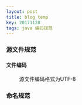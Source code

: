 ```yaml
---
layout: post
title: blog temp
key: 20171128
tags: java 编码规范
---
```


### <i class="fa fa-rebel fa-1x" aria-hidden="true"></i> 源文件规范
#### 文件编码
&nbsp;&nbsp;&nbsp;&nbsp;&nbsp;&nbsp;&nbsp;&nbsp;
源文件编码格式为UTF-8
### <i class="fa fa-rebel fa-1x" aria-hidden="true"></i> 命名规范

